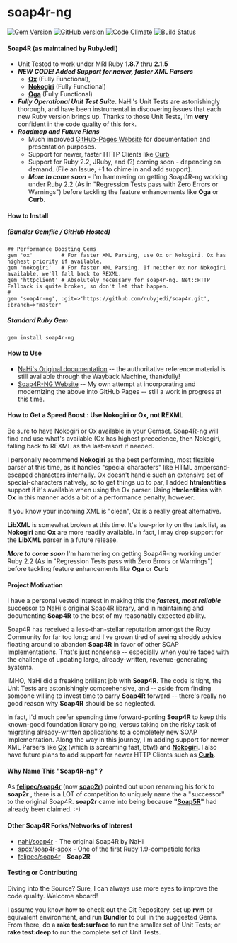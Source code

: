 # soap4r-ng
[![Gem Version](https://badge.fury.io/rb/soap4r-ng.svg)](http://badge.fury.io/rb/soap4r-ng)
[![GitHub version](https://badge.fury.io/gh/rubyjedi%2Fsoap4r.svg)](http://badge.fury.io/gh/rubyjedi%2Fsoap4r)
[![Code Climate](https://codeclimate.com/github/rubyjedi/soap4r/badges/gpa.svg)](https://codeclimate.com/github/rubyjedi/soap4r)
[![Build Status](https://travis-ci.org/rubyjedi/soap4r.svg?branch=master)](https://travis-ci.org/rubyjedi/soap4r)

#### Soap4R (as maintained by RubyJedi)
* Unit Tested to work under MRI Ruby **1.8.7** thru **2.1.5**
* ***NEW CODE!  Added Support for newer, faster XML Parsers***
    * **[Ox](https://github.com/ohler55/ox)** (Fully Functional),
    * **[Nokogiri](https://github.com/sparklemotion/nokogiri)** (Fully Functional)
    * **[Oga](https://github.com/YorickPeterse/oga)** (Fully Functional)
* ***Fully Operational Unit Test Suite***. NaHi's Unit Tests are astonishingly thorough, and have been instrumental in discovering issues that each new Ruby version brings up. Thanks to those Unit Tests, I'm **very** confident in the code quality of this fork.
* ***Roadmap and Future Plans***
    * Much improved [GitHub-Pages Website](http://rubyjedi.github.io/soap4r/) for documentation and presentation purposes.
    * Support for newer, faster HTTP Clients like [Curb](https://github.com/taf2/curb)
    * Support for Ruby 2.2, JRuby, and (?) coming soon - depending on demand. (File an Issue, +1 to chime in and add support).
    * ***More to come soon***  - I'm hammering on getting Soap4R-ng working under Ruby 2.2 (As in "Regression Tests pass with Zero Errors or Warnings") before tackling the feature enhancements like **Oga** or **Curb**.

#### How to Install 
##### (Bundler Gemfile / GitHub Hosted)
```
## Performance Boosting Gems
gem 'ox'         # For faster XML Parsing, use Ox or Nokogiri. Ox has highest priority if available.
gem 'nokogiri'   # For faster XML Parsing. If neither Ox nor Nokogiri available, we'll fall back to REXML.
gem 'httpclient' # Absolutely necessary for soap4r-ng. Net::HTTP Fallback is quite broken, so don't let that happen.
#
gem 'soap4r-ng', :git=>'https://github.com/rubyjedi/soap4r.git', :branch=>"master"
```
##### Standard Ruby Gem
```
gem install soap4r-ng
```
#### How to Use
* [NaHi's Original documentation](https://web.archive.org/web/20101212040735/http://dev.ctor.org/soap4r/wiki/) -- the authoritative reference material is still available through the Wayback Machine, thankfully!
* [Soap4R-NG Website](http://rubyjedi.github.io/soap4r/) -- My own attempt at incorporating and modernizing the above into GitHub Pages -- still a work in progress at this time.

#### How to Get a Speed Boost : Use Nokogiri or Ox, not REXML
Be sure to have Nokogiri or Ox available in your Gemset. Soap4R-ng will find and use what's available (Ox has highest precedence, then Nokogiri, falling back to REXML as the last-resort if needed. 

I personally recommend **Nokogiri** as the best performing, most flexible parser at this time, as it handles "special characters" like HTML ampersand-escaped characters internally. Ox doesn't handle such an extensive set of special-characters natively, so to get things up to par, I added **htmlentities** support if it's available when using the Ox parser. Using **htmlentities** with **Ox** in this manner adds a bit of a performance penalty, however.

If you know your incoming XML is "clean", Ox is a really great alternative.

**LibXML** is somewhat broken at this time. It's low-priority on the task list, as **Nokogiri** and **Ox** are more readily available. In fact, I may drop support for the **LibXML** parser in a future release.

***More to come soon*** I'm hammering on getting Soap4R-ng working under Ruby 2.2 (As in "Regression Tests pass with Zero Errors or Warnings") before tackling feature enhancements like **Oga** or **Curb**

#### Project Motivation

I have a personal vested interest in making this the ***fastest, most reliable*** successor to [NaHi's original Soap4R library](https://github.com/nahi/soap4r), and in maintaining and documenting **Soap4R** to the best of my reasonably expected ability.

Soap4R has received a less-than-stellar reputation amongst the Ruby Community for far too long; and I've grown tired of seeing shoddy advice floating around to abandon **Soap4R** in favor of other SOAP Implementations. That's just nonsense -- especially when you're faced with the challenge of updating large, already-written, revenue-generating systems.

IMHO, NaHi did a freaking brilliant job with **Soap4R**. The code is tight, the Unit Tests are astonishingly comprehensive, and -- aside from finding someone willing to invest time to carry **Soap4R** forward -- there's really no good reason why **Soap4R** should be so neglected.

In fact, I'd much prefer spending time forward-porting **Soap4R** to keep this known-good foundation library going, versus taking on the risky task of migrating already-written applications to a completely new SOAP implementation. Along the way in this journey, I'm adding support for newer XML Parsers like **[Ox](https://github.com/ohler55/ox)** (which is screaming fast, btw!) and **[Nokogiri](https://github.com/sparklemotion/nokogiri)**. I also have future plans to add support for newer HTTP Clients such as **[Curb](https://github.com/taf2/curb)**.

#### Why Name This "Soap4R-ng" ?
As **[felipec/soap4r](@felipec/soap4r)** (now **[soap2r](@felipec/soap4r)**) pointed out upon renaming his fork to **soap2r** , there is a LOT of competition to uniquely name the a "successor" to the original Soap4R. **soap2r** came into being because **"[Soap5R](aforward/soap4r)"** had already been claimed. :-)

#### Other Soap4R Forks/Networks of Interest
 * [nahi/soap4r](@nahi/soap4r) - The original Soap4R by NaHi
 * [spox/soap4r-spox](@spox/soap4r-spox) - One of the first Ruby 1.9-compatible forks
 * [felipec/soap4r](@felipec/soap4r) - **Soap2R**

#### Testing or Contributing
Diving into the Source? Sure, I can always use more eyes to improve the code quality. Welcome aboard!

I assume you know how to check out the Git Repository, set up **rvm** or equivalent environment, and run **Bundler** to pull in the suggested Gems. From there, do a **rake test:surface** to run the smaller set of Unit Tests; or **rake test:deep** to run the complete set of Unit Tests.
